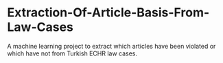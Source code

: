 # Extraction-Of-Article-Basis-From-Law-Cases
A machine learning project to extract which articles have been violated or which have not from Turkish ECHR law cases.
